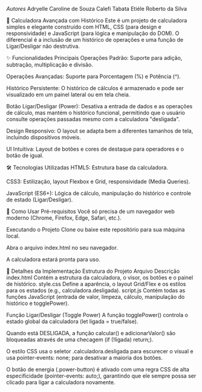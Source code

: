 *Autores*
Adryelle Caroline de Souza Calefi
Tabata Etiéle Roberto da Silva

🧮 Calculadora Avançada com Histórico
Este é um projeto de calculadora simples e elegante construído com HTML, CSS (para design e responsividade) e JavaScript (para lógica e manipulação do DOM). O diferencial é a inclusão de um histórico de operações e uma função de Ligar/Desligar não destrutiva.

✨ Funcionalidades Principais
Operações Padrão: Suporte para adição, subtração, multiplicação e divisão.

Operações Avançadas: Suporte para Porcentagem (%) e Potência (^).

Histórico Persistente: O histórico de cálculos é armazenado e pode ser visualizado em um painel lateral ou em tela cheia.

Botão Ligar/Desligar (Power): Desativa a entrada de dados e as operações de cálculo, mas mantém o histórico funcional, permitindo que o usuário consulte operações passadas mesmo com a calculadora "desligada".

Design Responsivo: O layout se adapta bem a diferentes tamanhos de tela, incluindo dispositivos móveis.

UI Intuitiva: Layout de botões e cores de destaque para operadores e o botão de igual.

🛠️ Tecnologias Utilizadas
HTML5: Estrutura base da calculadora.

CSS3: Estilização, layout Flexbox e Grid, responsividade (Media Queries).

JavaScript (ES6+): Lógica de cálculo, manipulação do histórico e controle de estado (Ligar/Desligar).

🚀 Como Usar
Pré-requisitos
Você só precisa de um navegador web moderno (Chrome, Firefox, Edge, Safari, etc.).

Executando o Projeto
Clone ou baixe este repositório para sua máquina local.

Abra o arquivo index.html no seu navegador.

A calculadora estará pronta para uso.

🔑 Detalhes da Implementação
Estrutura do Projeto
Arquivo	Descrição
index.html	Contém a estrutura da calculadora, o visor, os botões e o painel de histórico.
style.css	Define a aparência, o layout Grid/Flex e os estilos para os estados (e.g., calculadora.desligada).
script.js	Contém todas as funções JavaScript (entrada de valor, limpeza, cálculo, manipulação do histórico e togglePower).

Função Ligar/Desligar (Toggle Power)
A função togglePower() controla o estado global da calculadora (let ligada = true/false).

Quando está DESLIGADA, a função calcular() e adicionarValor() são bloqueadas através de uma checagem (if (!ligada) return;).

O estilo CSS usa o seletor .calculadora.desligada para escurecer o visual e usa pointer-events: none; para desativar a maioria dos botões.

O botão de energia (.power-button) é ativado com uma regra CSS de alta especificidade (pointer-events: auto;), garantindo que ele sempre possa ser clicado para ligar a calculadora novamente.
